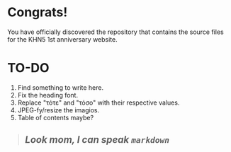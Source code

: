 # Congrats!
You have officially discovered the repository that contains the source files for the KHN5 1st anniversary website.

# TO-DO

1. Find something to write here.
2. Fix the heading font.
3. Replace "τότε" and "τόσο" with their respective values.
4. JPEG-fy/resize the imagios.
5. Table of contents maybe?

> ## *Look mom, I can speak `markdown`*